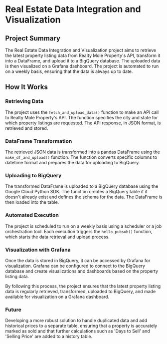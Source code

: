 ﻿# Real Estate Data Integration and Visualization

## Project Summary

The Real Estate Data Integration and Visualization project aims to retrieve the latest property listing data from Realty Mole Property's API, transform it into a DataFrame, and upload it to a BigQuery database. The uploaded data is then visualized on a Grafana dashboard. The project is automated to run on a weekly basis, ensuring that the data is always up to date.

## How It Works

### Retrieving Data

The project uses the `fetch_and_upload_data()` function to make an API call to Realty Mole Property's API. The function specifies the city and state for which property listings are requested. The API response, in JSON format, is retrieved and stored.

### DataFrame Transformation

The retrieved JSON data is transformed into a pandas DataFrame using the `make_df_and_upload()` function. The function converts specific columns to datetime format and prepares the data for uploading to BigQuery.

### Uploading to BigQuery

The transformed DataFrame is uploaded to a BigQuery database using the Google Cloud Python SDK. The function creates a BigQuery table if it doesn't already exist and defines the schema for the data. The DataFrame is then loaded into the table.

### Automated Execution

The project is scheduled to run on a weekly basis using a scheduler or a job orchestration tool. Each execution triggers the `hello_pubsub()` function, which starts the data retrieval and upload process.

### Visualization with Grafana

Once the data is stored in BigQuery, it can be accessed by Grafana for visualization. Grafana can be configured to connect to the BigQuery database and create visualizations and dashboards based on the property listing data.

By following this process, the project ensures that the latest property listing data is regularly retrieved, transformed, uploaded to BigQuery, and made available for visualization on a Grafana dashboard.

### Future

Developing a more robust solution to handle duplicated data and add historical prices to a separate table, ensuring that a property is accurately marked as sold and that further calculations such as 'Days to Sell' and 'Selling Price' are added to a history table.
